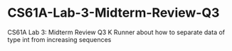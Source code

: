 # CS61A-Lab-3-Midterm-Review-Q3
CS61A Lab 3: Midterm Review Q3 K Runner about how to separate data of type int from increasing sequences
